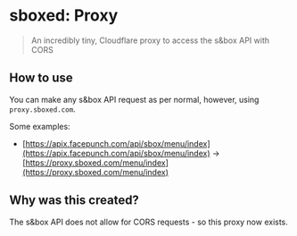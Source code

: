 # sboxed: Proxy

> An incredibly tiny, Cloudflare proxy to access the s&box API with CORS

## How to use

You can make any s&box API request as per normal, however, using `proxy.sboxed.com`.

Some examples:

-   [https://apix.facepunch.com/api/sbox/menu/index](https://apix.facepunch.com/api/sbox/menu/index) → [https://proxy.sboxed.com/menu/index](https://proxy.sboxed.com/menu/index)

## Why was this created?

The s&box API does not allow for CORS requests - so this proxy now exists.
